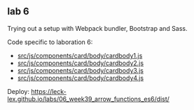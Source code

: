 ## lab 6

Trying out a setup with Webpack bundler, Bootstrap and Sass.

Code specific to laboration 6:
- [src/js/components/card/body/cardbody1.js](https://github.com/leck-lex/labs/blob/main/06_week39_arrow_functions_es6/src/js/components/card/body/cardbody1.js)
- [src/js/components/card/body/cardbody2.js](https://github.com/leck-lex/labs/blob/main/06_week39_arrow_functions_es6/src/js/components/card/body/cardbody2.js)
- [src/js/components/card/body/cardbody3.js](https://github.com/leck-lex/labs/blob/main/06_week39_arrow_functions_es6/src/js/components/card/body/cardbody3.js)
- [src/js/components/card/body/cardbody4.js](https://github.com/leck-lex/labs/blob/main/06_week39_arrow_functions_es6/src/js/components/card/body/cardbody4.js)

Deploy: https://leck-lex.github.io/labs/06_week39_arrow_functions_es6/dist/